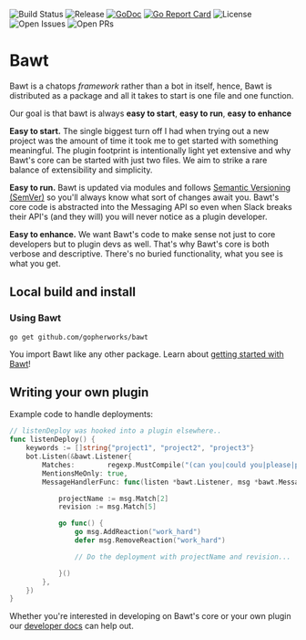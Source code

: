 ![Build Status](https://travis-ci.com/gopherworks/bawt.svg?branch=master) 
![Release](https://img.shields.io/github/release/gopherworks/bawt.svg)
[![GoDoc](https://godoc.org/github.com/gopherworks/bawt?status.svg)](https://godoc.org/github.com/gopherworks/bawt) 
[![Go Report Card](https://goreportcard.com/badge/github.com/gopherworks/bawt)](https://goreportcard.com/report/github.com/gopherworks/bawt)
![License](https://img.shields.io/github/license/gopherworks/bawt.svg)
![Open Issues](https://img.shields.io/github/issues-raw/gopherworks/bawt.svg)
![Open PRs](https://img.shields.io/github/issues-pr-raw/gopherworks/bawt.svg)

Bawt
===

Bawt is a chatops _framework_ rather than a bot in itself, hence, Bawt is distributed as a package and all it takes to start is one file and one function.

Our goal is that bawt is always **easy to start**, **easy to run**, **easy to enhance**

**Easy to start.** The single biggest turn off I had when trying out a new project was the amount of time it took me to get started with something meaningful. The plugin footprint is intentionally light yet extensive and why Bawt's core can be started with just two files. We aim to strike a rare balance of extensibility and simplicity.

**Easy to run.** Bawt is updated via modules and follows [Semantic Versioning (SemVer)](https://semver.org/) so you'll always know what sort of changes await you. Bawt's core code is abstracted into the Messaging API so even when Slack breaks their API's (and they will) you will never notice as a plugin developer.

**Easy to enhance.** We want Bawt's code to make sense not just to core developers but to plugin devs as well. That's why Bawt's core is both verbose and descriptive. There's no buried functionality, what you see is what you get.

## Local build and install

### Using Bawt

```shell
go get github.com/gopherworks/bawt
```

You import Bawt like any other package. Learn about [getting started with Bawt](https://gopherworks.github.io/bawt/getting-started/)!

## Writing your own plugin

Example code to handle deployments:

```go
// listenDeploy was hooked into a plugin elsewhere..
func listenDeploy() {
	keywords := []string{"project1", "project2", "project3"}
	bot.Listen(&bawt.Listener{
		Matches:        regexp.MustCompile("(can you|could you|please|plz|c'mon|icanhaz) deploy (" + strings.Join(keywords, "|") + ") (with|using)( revision| commit)? `?([a-z0-9]{4,42})`?"),
		MentionsMeOnly: true,
		MessageHandlerFunc: func(listen *bawt.Listener, msg *bawt.Message) {

			projectName := msg.Match[2]
			revision := msg.Match[5]

			go func() {
				go msg.AddReaction("work_hard")
				defer msg.RemoveReaction("work_hard")

				// Do the deployment with projectName and revision...

			}()
		},
	})
}
```

Whether you're interested in developing on Bawt's core or your own plugin our [developer docs](https://gopherworks.github.io/bawt/developers/) can help out.